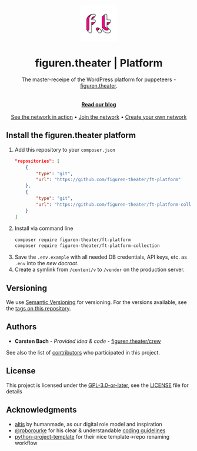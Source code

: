 <!-- PROJECT LOGO -->
<br />
<div align="center">
  <a href="https://github.com/figuren-theater/ft-platform">
    <img src="https://raw.githubusercontent.com/figuren-theater/logos/main/favicon.png" alt="figuren.theater Logo" width="100" height="100">
  </a>

  <h1 align="center">figuren.theater | Platform</h1>

  <p align="center">
    The master-receipe of the WordPress platform for puppeteers - <a href="https://figuren.theater">figuren.theater</a>.
    <br /><br /><br />
    <a href="https://meta.figuren.theater/blog"><strong>Read our blog</strong></a>
    <br />
    <br />
    <a href="https://figuren.theater">See the network in action</a>
    •
    <a href="https://mein.figuren.theater">Join the network</a>
    •
    <a href="https://websites.fuer.figuren.theater">Create your own network</a>
  </p>
</div>


## Install the figuren.theater platform

1. Add this repository to your `composer.json`
    ```json
    "repositories": [
        {
            "type": "git",
            "url": "https://github.com/figuren-theater/ft-platform"
        },
        {
            "type": "git",
            "url": "https://github.com/figuren-theater/ft-platform-collection"
        }
    ]
    ```
2. Install via command line
    ```sh
    composer require figuren-theater/ft-platform
    composer require figuren-theater/ft-platform-collection
    ```
3. Save the `.env.example` with all needed DB credentials, API keys, etc. as `.env` into the *new docroot*.
4. Create a symlink from `/content/v` to `/vendor` on the production server.

## Versioning

We use [Semantic Versioning](http://semver.org/) for versioning. For the versions
available, see the [tags on this repository](/tags).

## Authors

  - **Carsten Bach** - *Provided idea & code* - [figuren.theater/crew](https://figuren.theater/crew/)

See also the list of [contributors](/contributors)
who participated in this project.

## License

This project is licensed under the [GPL-3.0-or-later](LICENSE.md), see the [LICENSE](LICENSE) file for
details

## Acknowledgments

  - [altis](https://github.com/search?q=org%3Ahumanmade+altis) by humanmade, as our digital role model and inspiration
  - [@roborourke](https://github.com/roborourke) for his clear & understandable [coding guidelines](https://docs.altis-dxp.com/guides/code-review/standards/)
  - [python-project-template](https://github.com/rochacbruno/python-project-template) for their nice template->repo renaming workflow
